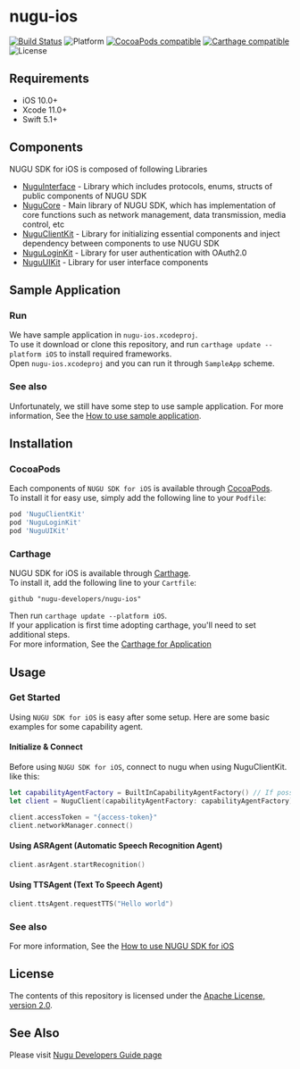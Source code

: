 # nugu-ios
[![Build Status](https://travis-ci.org/nugu-developers/nugu-ios.svg?branch=master)](https://travis-ci.org/nugu-developers/nugu-ios)
![Platform](https://img.shields.io/badge/platform-iOS-999999)
[![CocoaPods compatible](https://img.shields.io/cocoapods/v/NuguClientKit)](https://github.com/nugu-developers/nugu-ios)
[![Carthage compatible](https://img.shields.io/badge/Carthage-compatible-4BC51D.svg?style=flat)](https://github.com/Carthage/Carthage)
![License](https://img.shields.io/github/license/nugu-developers/nugu-ios)

## Requirements
- iOS 10.0+
- Xcode 11.0+
- Swift 5.1+

## Components
NUGU SDK for iOS is composed of following Libraries 
- [NuguInterface](NuguInterface/) - Library which includes protocols, enums, structs of public components of NUGU SDK 
- [NuguCore](NuguCore/) - Main library of NUGU SDK, which has implementation of core functions such as network management, data transmission, media control, etc
- [NuguClientKit](NuguClientKit/) - Library for initializing essential components and inject dependency between components to use NUGU SDK
- [NuguLoginKit](NuguLoginKit/) - Library for user authentication with OAuth2.0
- [NuguUIKit](NuguUIKit/) - Library for user interface components

## Sample Application

### Run
We have sample application in `nugu-ios.xcodeproj`.  
To use it download or clone this repository, and run `carthage update --platform iOS` to install required frameworks.  
Open `nugu-ios.xcodeproj` and you can run it through `SampleApp` scheme.

### See also
Unfortunately, we still have some step to use sample application.
For more information, See the [How to use sample application](https://github.com/nugu-developers/nugu-ios/wiki/How-to-use-sample-application).

## Installation

### CocoaPods
Each components of `NUGU SDK for iOS` is available through [CocoaPods](https://cocoapods.org).  
To install it for easy use, simply add the following line to your `Podfile`:  

```ruby
pod 'NuguClientKit'
pod 'NuguLoginKit'
pod 'NuguUIKit'
```

### Carthage
NUGU SDK for iOS is available through [Carthage](https://github.com/Carthage/Carthage).  
To install it, add the following line to your `Cartfile`:  

```
github "nugu-developers/nugu-ios"
```

Then run `carthage update --platform iOS`.  
If your application is first time adopting carthage, you'll need to set additional steps.  
For more information, See the [Carthage for Application](https://github.com/Carthage/Carthage#adding-frameworks-to-an-application)  

## Usage

### Get Started
Using `NUGU SDK for iOS` is easy after some setup.
Here are some basic examples for some capability agent.
#### Initialize & Connect
Before using `NUGU SDK for iOS`, connect to nugu when using NuguClientKit. like this:
```swift
let capabilityAgentFactory = BuiltInCapabilityAgentFactory() // If possible, avoid using `BuiltInCapabilityAgentFactory` and make only what you need. 
let client = NuguClient(capabilityAgentFactory: capabilityAgentFactory)

client.accessToken = "{access-token}"
client.networkManager.connect()
```

#### Using ASRAgent (Automatic Speech Recognition Agent)
```swift
client.asrAgent.startRecognition()
```

#### Using TTSAgent (Text To Speech Agent)
```swift
client.ttsAgent.requestTTS("Hello world")
```

### See also
For more information, See the [How to use NUGU SDK for iOS](https://github.com/nugu-developers/nugu-ios/wiki/How-to-use-NUGU-SDK-for-iOS)

## License
The contents of this repository is licensed under the
[Apache License, version 2.0](http://www.apache.org/licenses/LICENSE-2.0).

## See Also
Please visit [Nugu Developers Guide page](https://developers-doc.nugu.co.kr/nugu-sdk/platform/ios)
